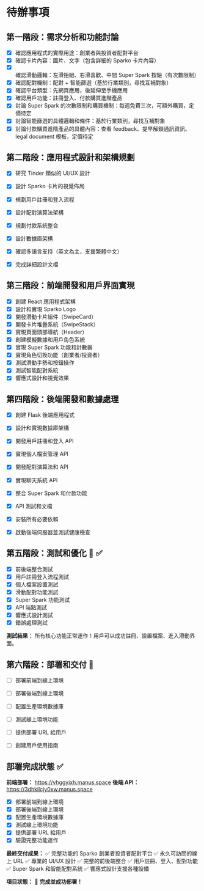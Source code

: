 # 待辦事項

## 第一階段：需求分析和功能討論
- [x] 確認應用程式的實際用途：創業者與投資者配對平台
- [x] 確認卡片內容：圖片、文字（包含詳細的 Sparko 卡片內容）
- [x] 確認滑動邏輯：左滑拒絕、右滑喜歡、中間 Super Spark 按鈕（有次數限制）
- [x] 確認配對機制：配對 + 智能篩選（基於行業類別，尋找互補對象）
- [x] 確認平台類型：先網頁應用，後延伸至手機應用
- [x] 確認用戶功能：註冊登入、付款購買進階產品
- [x] 討論 Super Spark 的次數限制和購買機制：每週免費三次，可額外購買，定價待定
- [x] 討論智能篩選的具體邏輯和條件：基於行業類別，尋找互補對象
- [x] 討論付款購買進階產品的具體內容：查看 feedback、提早解鎖通訊資訊、legal document 模板，定價待定

## 第二階段：應用程式設計和架構規劃
- [x] 研究 Tinder 類似的 UI/UX 設計
- [x] 設計 Sparko 卡片的視覺佈局
- [x] 規劃用戶註冊和登入流程
- [x] 設計配對演算法架構
- [x] 規劃付款系統整合
- [x] 設計數據庫架構
- [x] 確認多語言支持（英文為主，支援繁體中文）
- [x] 完成詳細設計文檔


## 第三階段：前端開發和用戶界面實現
- [x] 創建 React 應用程式架構
- [x] 設計和實現 Sparko Logo
- [x] 開發滑動卡片組件（SwipeCard）
- [x] 開發卡片堆疊系統（SwipeStack）
- [x] 實現頁面頭部導航（Header）
- [x] 創建模擬數據和用戶角色系統
- [x] 實現 Super Spark 功能和計數器
- [x] 實現角色切換功能（創業者/投資者）
- [x] 測試滑動手勢和按鈕操作
- [x] 測試智能配對系統
- [x] 響應式設計和視覺效果

## 第四階段：後端開發和數據處理
- [x] 創建 Flask 後端應用程式
- [x] 設計和實現數據庫架構
- [x] 開發用戶註冊和登入 API
- [x] 實現個人檔案管理 API
- [x] 開發配對演算法和 API
- [x] 實現聊天系統 API
- [x] 整合 Super Spark 和付款功能
- [x] API 測試和文檔
- [x] 安裝所有必要依賴
- [x] 啟動後端伺服器並測試健康檢查


## 第五階段：測試和優化 🧪 ✅
- [x] 前後端整合測試
- [x] 用戶註冊登入流程測試
- [x] 個人檔案設置測試
- [x] 滑動配對功能測試
- [x] Super Spark 功能測試
- [x] API 端點測試
- [x] 響應式設計測試
- [x] 錯誤處理測試

**測試結果：** 所有核心功能正常運作！用戶可以成功註冊、設置檔案、進入滑動界面。

## 第六階段：部署和交付 🚀
- [ ] 部署前端到線上環境
- [ ] 部署後端到線上環境
- [ ] 配置生產環境數據庫
- [ ] 測試線上環境功能
- [ ] 提供部署 URL 給用戶
- [ ] 創建用戶使用指南


## 部署完成狀態 ✅

**前端部署：** https://vhggyixh.manus.space
**後端 API：** https://3dhkilcjy0xw.manus.space

- [x] 部署前端到線上環境
- [x] 部署後端到線上環境
- [x] 配置生產環境數據庫
- [x] 測試線上環境功能
- [x] 提供部署 URL 給用戶
- [x] 驗證完整功能運作

**最終交付成果：**
✅ 完整功能的 Sparko 創業者投資者配對平台
✅ 永久可訪問的線上 URL
✅ 專業的 UI/UX 設計
✅ 完整的前後端整合
✅ 用戶註冊、登入、配對功能
✅ Super Spark 和智能配對系統
✅ 響應式設計支援各種設備

**項目狀態：** 🎉 **完成並成功部署！**


